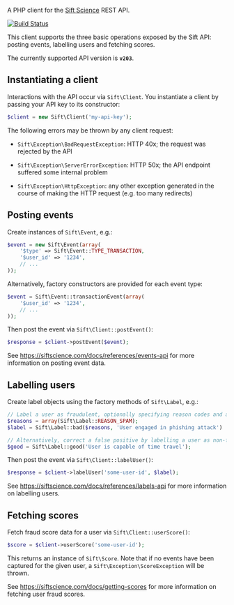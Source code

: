A PHP client for the [Sift Science][1] REST API.

[![Build Status](https://travis-ci.org/99designs/sipht.png)](https://travis-ci.org/99designs/sipht)

This client supports the three basic operations exposed by the Sift API: posting
events, labelling users and fetching scores.

The currently supported API version is **`v203`**.


## Instantiating a client

Interactions with the API occur via `Sift\Client`. You instantiate a client by
passing your API key to its constructor:
```php
$client = new Sift\Client('my-api-key');
```

The following errors may be thrown by any client request:

 * `Sift\Exception\BadRequestException`: HTTP 40x; the request was rejected by
    the API

 * `Sift\Exception\ServerErrorException`: HTTP 50x; the API endpoint suffered
    some internal problem

 * `Sift\Exception\HttpException`: any other exception generated in the course
    of making the HTTP request (e.g. too many redirects)


## Posting events

Create instances of `Sift\Event`, e.g.:
```php
$event = new Sift\Event(array(
    '$type' => Sift\Event::TYPE_TRANSACTION,
    '$user_id' => '1234',
    // ...
));
```

Alternatively, factory constructors are provided for each event type:
```php
$event = Sift\Event::transactionEvent(array(
    '$user_id' => '1234',
    // ...
));
```

Then post the event via `Sift\Client::postEvent()`:
```php
$response = $client->postEvent($event);
```

See https://siftscience.com/docs/references/events-api for more information on
posting event data.


## Labelling users

Create label objects using the factory methods of `Sift\Label`, e.g.:
```php
// Label a user as fraudulent, optionally specifying reason codes and an explanation:
$reasons = array(Sift\Label::REASON_SPAM);
$label = Sift\Label::bad($reasons, 'User engaged in phishing attack')

// Alternatively, correct a false positive by labelling a user as non-fraudulent:
$good = Sift\Label::good('User is capable of time travel');
```

Then post the event via `Sift\Client::labelUser()`:
```php
$response = $client->labelUser('some-user-id', $label);
```

See https://siftscience.com/docs/references/labels-api for more information on
labelling users.


## Fetching scores

Fetch fraud score data for a user via `Sift\Client::userScore()`:
```php
$score = $client->userScore('some-user-id');
```

This returns an instance of `Sift\Score`. Note that if no events have been
captured for the given user, a `Sift\Exception\ScoreException` will be thrown.

See https://siftscience.com/docs/getting-scores for more information on fetching
user fraud scores.

 [1]: https://siftscience.com/
